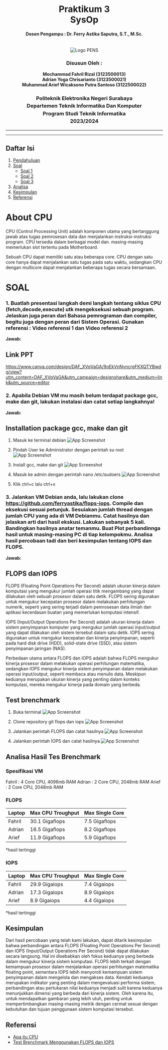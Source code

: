 <div align="center">
  <h1 style="text-align: center;font-weight: bold">Praktikum 3<br>SysOp</h1>
  <h4 style="text-align: center;">Dosen Pengampu : Dr. Ferry Astika Saputra, S.T., M.Sc.</h4>
</div>
<br />
<div align="center">
  <img src="https://upload.wikimedia.org/wikipedia/id/4/44/Logo_PENS.png" alt="Logo PENS">
  <h3 style="text-align: center;">Disusun Oleh : </h3>
  <p style="text-align: center;">
    <strong>Mochammad Fahril Rizal (3123500013)</strong><br>
    <strong>Adrian Yoga Chrisarianto (3123500021)</strong><br>
    <strong>Muhammad Arief Wicaksono Putra Santoso (3122500022)</strong>
  </p>

<h3 style="text-align: center;line-height: 1.5">Politeknik Elektronika Negeri Surabaya<br>Departemen Teknik Informatika Dan Komputer<br>Program Studi Teknik Informatika<br>2023/2024</h3>
  <hr><hr>
</div>

## Daftar Isi
1. [Pendahuluan](#about-cpu)
2. [Soal](#soal)
    - [Soal 1](#1-buatlah-presentasi-langkah-demi-langkah-tentang-siklus-cpu-fetchdecodeexecute-utk-mengeksekusi-sebuah-program-jelaskan-juga-peran-dari-bahasa-pemrograman-dan-compiler-begitu-juga-dengan-peran-dari-sistem-operasi-gunakan-referensi--video-referensi-1-dan-video-referensi-2)
    - [Soal 2](#2-apabila-debian-vm-mu-masih-belum-terdapat-packeage-gcc-make-dan-git-lakukan-instalasi-dan-catat-setiap-langkahnya)
    - [Soal 3](#3-jalankan-vm-debian-anda-lalu-lakukan-clone-httpsgithubcomferryastikaflops-iops-compile-dan-eksekusi-sesuai-petunjuk-sesuiakan-jumlah-thread-dengan-jumlah-cpu-yang-ada-di-vm-debianmu-catat-hasilnya-dan-jelaskan-arti-dari-hasil-ekskusi-lakukan-sebanyak-5-kali-bandingkan-hasilnya-anatar-temanmu-buat-plot-perbandinnga-hasil-untuk-masing-masing-pc-di-tiap-kelompokmu-analisa-hasil-percobaan-tadi-dan-beri-kesimpulan-tentang-iops-dan-flops)
3. [Analisa](#analisa-hasil-tes-brenchmark)
4. [Kesimpulan](#kesimpulan)
5. [Referensi](#referensi)

# About CPU
CPU (Control Processing Unit) adalah komponen utama yang bertanggung jawab atas tugas pemrosesan data dan menjalankan instruksi-instruksi program. CPU tersedia dalam berbagai model dan. masing-masing memerlukan slot tertentu pada Motherboard. 

Sebuah CPU dapat memiliki satu atau beberapa core. CPU dengan satu core hanya dapat menjalankan satu tugas pada satu waktu, sedangkan CPU dengan multicore dapat menjalankan beberapa tugas secara bersamaan.

# SOAL
### 1. Buatlah presentasi langkah demi langkah tentang siklus CPU (fetch,decode,execute) utk mengeksekusi sebuah program. Jelaskan juga peran dari Bahasa pemrograman dan compiler, begitu juga dengan peran dari Sistem Operasi. Gunakan referensi : Video referensi 1 dan Video referensi 2
**Jawab:**
## Link PPT
https://www.canva.com/design/DAF_XVqVaGA/9oEkVnNyncrgFKXQTYBwdg/view?utm_content=DAF_XVqVaGA&utm_campaign=designshare&utm_medium=link&utm_source=editor

### 2. Apabila Debian VM mu masih belum terdapat package gcc, make dan git, lakukan instalasi dan catat setiap langkahnya!
**Jawab:**
## Installation package gcc, make dan git
1. Masuk ke terminal debian
![App Screenshot](assets/img/terminal.png)

2. Pindah User ke Administrator dengan perintah su root
![App Screenshot](assets/img/terminal.png)

3. Install gcc, make dan git 
![App Screenshot](assets/img/instalasi%20make,%20gcc%20dan%20git.png)

3. Masuk ke admin dengan perintah nano /etc/sudoers
![App Screenshot](assets/img/nano.png)

4. Klik ctrl+c lalu ctrl+x

### 3. Jalankan VM Debian anda, lalu lakukan clone https://github.com/ferryastika/flops-iops. Compile dan eksekusi sesuai petunjuk. Sesuiakan jumlah thread dengan jumlah CPU yang ada di VM Debianmu. Catat hasilnya dan jelaskan arti dari hasil ekskusi. Lakukan sebanyak 5 kali. Bandingkan hasilnya anatar temanmu. Buat Plot perbandinnga hasil untuk masing-masing PC di tiap kelompokmu. Analisa hasil percobaan tadi dan beri kesimpulan tentang IOPS dan FLOPS.
**Jawab:**
## FLOPS dan IOPS

FLOPS (Floating Point Operations Per Second) adalah ukuran kinerja dalam komputasi yang mengukur jumlah operasi titik mengambang yang dapat dilakukan oleh sebuah prosesor dalam satu detik. FLOPS sering digunakan untuk mengukur kecepatan prosesor dalam melakukan perhitungan numerik, seperti yang sering terjadi dalam pemrosesan data ilmiah dan aplikasi kecerdasan buatan yang memerlukan komputasi intensif.

IOPS (Input/Output Operations Per Second) adalah ukuran kinerja dalam sistem penyimpanan komputer yang mengukur jumlah operasi input/output yang dapat dilakukan oleh sistem tersebut dalam satu detik. IOPS sering digunakan untuk mengukur kecepatan dan kinerja penyimpanan, seperti pada hard disk drive (HDD), solid-state drive (SSD), atau sistem penyimpanan jaringan (NAS).

Perbedaan utama antara FLOPS dan IOPS adalah bahwa FLOPS mengukur kinerja prosesor dalam melakukan operasi perhitungan matematika, sedangkan IOPS mengukur kinerja sistem penyimpanan dalam melakukan operasi input/output, seperti membaca atau menulis data. Meskipun keduanya merupakan ukuran kinerja yang penting dalam konteks komputasi, mereka mengukur kinerja pada domain yang berbeda.

## Test brenchmark
1. Buka terminal
![App Screenshot](assets/img/terminal.png)

2. Clone repository git flops dan iops
![App Screenshot](assets/img/instalasi%20flops%20iops.png)

3. Jalankan perintah FLOPS dan catat hasilnya
![App Screenshot](assets/img/flops.png)

4. Jalankan perintah IOPS dan catat hasilnya
![App Screenshot](assets/img/iops.png)

## Analisa Hasil Tes Brenchmark
### Spesifikasi VM
Fahril : 4 Core CPU, 4096mb RAM
Adrian : 2 Core CPU, 2048mb RAM
Arief : 2 Core CPU, 2048mb RAM
### FLOPS
| Laptop  | Max CPU Troughput | Max Single Core |
|---------|----------------|---------------|
| Fahril  | 30.1 Gigaflops | 7.5 Gigaflops |
| Adrian  | 16.5 Gigaflops | 8.2 Gigaflops |
| Arief   | 11.9 Gigaflops | 5.9 Gigaflops |

*hasil tertinggi

### IOPS
| Laptop  | Max CPU Troughput | Max Single Core |
|---------|---------------|--------------|
| Fahril  | 29.9 Gigaiops | 7.4 Gigaiops |
| Adrian  | 17.3 Gigaiops | 8.9 Gigaiops |
| Arief   |  8.9 Gigaiops | 4.4 Gigaiops |

*hasil tertinggi

## Kesimpulan
Dari hasil percobaan yang telah kami lakukan, dapat ditarik kesimpulan bahwa perbandingan antara FLOPS (Floating Point Operations Per Second) dan IOPS (Input/Output Operations Per Second) tidak dapat dilakukan secara langsung. Hal ini disebabkan oleh fokus keduanya yang berbeda dalam mengukur kinerja sistem komputasi. FLOPS lebih terkait dengan kemampuan prosesor dalam menjalankan operasi perhitungan matematika floating point, sementara IOPS lebih menyoroti kemampuan sistem penyimpanan dalam mengelola dan mengakses data. Kendati keduanya merupakan indikator yang penting dalam mengevaluasi performa sistem, perbandingan atau pertukaran nilai keduanya menjadi sulit karena keduanya menunjukkan dimensi yang berbeda dari kinerja sistem. Oleh karena itu, untuk mendapatkan gambaran yang lebih utuh, penting untuk mempertimbangkan masing-masing metrik dengan cermat sesuai dengan kebutuhan dan tujuan penggunaan sistem komputasi tersebut.

## Referensi
- [Apa itu CPU](https://aws.amazon.com/id/what-is/cpu/)
- [Test Brenchmark Menggunakan FLOPS dan IOPS](https://github.com/ferryastika/flops-iops)
